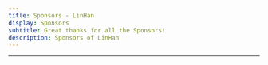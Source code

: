 ```yaml
---
title: Sponsors - LinHan
display: Sponsors
subtitle: Great thanks for all the Sponsors!
description: Sponsors of LinHan
---
```


<!-- @layout-full-width -->

<div class="prose pb5 mx-auto" slide-enter slide-enter-2>
  <SponsorButtons />
  <hr>
</div>

<div slide-enter slide-enter-4>
  <SponsorsView />
</div>
